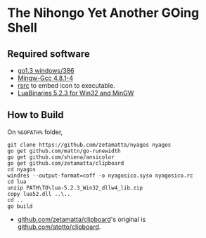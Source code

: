 The Nihongo Yet Another GOing Shell
===================================

Required software
-----------------

* [go1.3 windows/386](http://golang.org)
* [Mingw-Gcc 4.8.1-4](http://mingw.org)
* [rsrc](https://github.com/akavel/rsrc) to embed icon to executable.
* [LuaBinaries 5.2.3 for Win32 and MinGW](http://luabinaries.sourceforge.net/index.html)

How to Build
------------

On `%GOPATH%` folder,

    git clone https://github.com/zetamatta/nyagos nyagos
    go get github.com/mattn/go-runewidth
    go get github.com/shiena/ansicolor 
    go get github.com/zetamatta/clipboard 
    cd nyagos
    windres --output-format=coff -o nyagosico.syso nyagosico.rc
    cd lua
    unzip PATH\TO\lua-5.2.3_Win32_dllw4_lib.zip 
    copy lua52.dll ..\..
    cd ..
    go build

* [github.com/zetamatta/clipboard](http://github.com/zetamatta/clipboard)'s original is [github.com/atotto/clipboard](https://github.com/atotto/clipboard).
